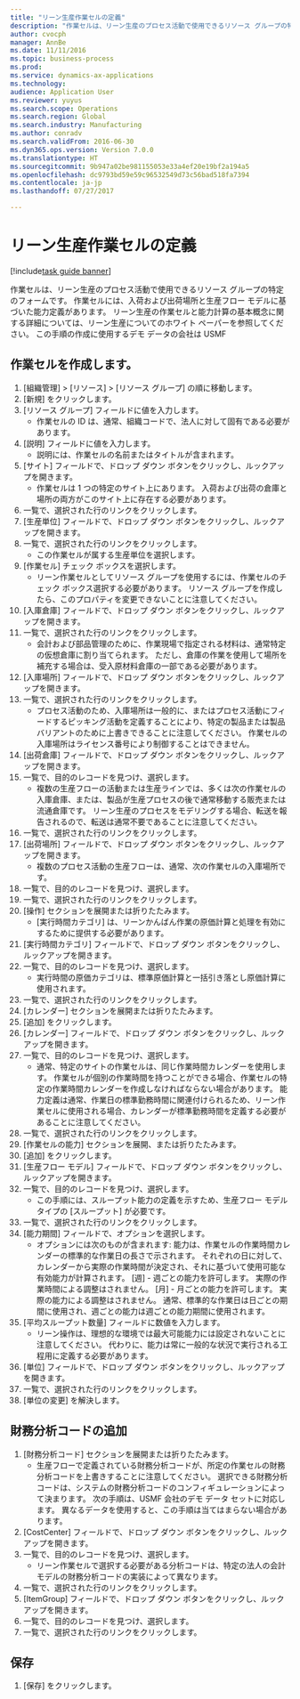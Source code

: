 ```yaml
--- 
title: "リーン生産作業セルの定義"
description: "作業セルは、リーン生産のプロセス活動で使用できるリソース グループの特定のフォームです。"
author: cvocph
manager: AnnBe
ms.date: 11/11/2016
ms.topic: business-process
ms.prod: 
ms.service: dynamics-ax-applications
ms.technology: 
audience: Application User
ms.reviewer: yuyus
ms.search.scope: Operations
ms.search.region: Global
ms.search.industry: Manufacturing
ms.author: conradv
ms.search.validFrom: 2016-06-30
ms.dyn365.ops.version: Version 7.0.0
ms.translationtype: HT
ms.sourcegitcommit: 9b947a02be981155053e33a4ef20e19bf2a194a5
ms.openlocfilehash: dc9793bd59e59c96532549d73c56bad518fa7394
ms.contentlocale: ja-jp
ms.lasthandoff: 07/27/2017

---
```

# <a name="define-lean-manufacturing-work-cells"></a>リーン生産作業セルの定義

[!include[task guide banner](../../includes/task-guide-banner.md)]

作業セルは、リーン生産のプロセス活動で使用できるリソース グループの特定のフォームです。 作業セルには、入荷および出荷場所と生産フロー モデルに基づいた能力定義があります。 リーン生産の作業セルと能力計算の基本概念に関する詳細については、リーン生産についてのホワイト ペーパーを参照してください。 この手順の作成に使用するデモ データの会社は USMF


## <a name="create-a-work-cell"></a>作業セルを作成します。 
1. [組織管理] > [リソース] > [リソース グループ] の順に移動します。
2. [新規] をクリックします。
3. [リソース グループ] フィールドに値を入力します。
    * 作業セルの ID は、通常、組織コードで、法人に対して固有である必要があります。  
4. [説明] フィールドに値を入力します。
    * 説明には、作業セルの名前またはタイトルが含まれます。  
5. [サイト] フィールドで、ドロップ ダウン ボタンをクリックし、ルックアップを開きます。
    * 作業セルは 1 つの特定のサイト上にあります。 入荷および出荷の倉庫と場所の両方がこのサイト上に存在する必要があります。  
6. 一覧で、選択された行のリンクをクリックします。
7. [生産単位] フィールドで、ドロップ ダウン ボタンをクリックし、ルックアップを開きます。
8. 一覧で、選択された行のリンクをクリックします。
    * この作業セルが属する生産単位を選択します。  
9. [作業セル] チェック ボックスを選択します。
    * リーン作業セルとしてリソース グループを使用するには、作業セルのチェック ボックス選択する必要があります。  リソース グループを作成したら、このプロパティを変更できないことに注意してください。  
10. [入庫倉庫] フィールドで、ドロップ ダウン ボタンをクリックし、ルックアップを開きます。
11. 一覧で、選択された行のリンクをクリックします。
    * 会計および部品管理のために、作業現場で指定される材料は、通常特定の仮想倉庫に割り当てられます。 ただし、倉庫の作業を使用して場所を補充する場合は、受入原材料倉庫の一部である必要があります。  
12. [入庫場所] フィールドで、ドロップ ダウン ボタンをクリックし、ルックアップを開きます。
13. 一覧で、選択された行のリンクをクリックします。
    * プロセス活動のため、入庫場所は一般的に、またはプロセス活動にフィードするピッキング活動を定義することにより、特定の製品または製品バリアントのために上書きできることに注意してください。 作業セルの入庫場所はライセンス番号により制御することはできません。  
14. [出荷倉庫] フィールドで、ドロップ ダウン ボタンをクリックし、ルックアップを開きます。
15. 一覧で、目的のレコードを見つけ、選択します。
    * 複数の生産フローの活動または生産ラインでは、多くは次の作業セルの入庫倉庫、または、製品が生産プロセスの後で通常移動する販売または流通倉庫です。 リーン生産のプロセスをモデリングする場合、転送を報告されるので、転送は通常不要であることに注意してください。  
16. 一覧で、選択された行のリンクをクリックします。
17. [出荷場所] フィールドで、ドロップ ダウン ボタンをクリックし、ルックアップを開きます。
    * 複数のプロセス活動の生産フローは、通常、次の作業セルの入庫場所です。  
18. 一覧で、目的のレコードを見つけ、選択します。
19. 一覧で、選択された行のリンクをクリックします。
20. [操作] セクションを展開または折りたたみます。
    * [実行時間カテゴリ] は、リーンかんばん作業の原価計算と処理を有効にするために提供する必要があります。  
21. [実行時間カテゴリ] フィールドで、ドロップ ダウン ボタンをクリックし、ルックアップを開きます。
22. 一覧で、目的のレコードを見つけ、選択します。
    * 実行時間の原価カテゴリは、標準原価計算と一括引き落とし原価計算に使用されます。  
23. 一覧で、選択された行のリンクをクリックします。
24. [カレンダー] セクションを展開または折りたたみます。
25. [追加] をクリックします。
26. [カレンダー] フィールドで、ドロップ ダウン ボタンをクリックし、ルックアップを開きます。
27. 一覧で、目的のレコードを見つけ、選択します。
    * 通常、特定のサイトの作業セルは、同じ作業時間カレンダーを使用します。 作業セルが個別の作業時間を持つことができる場合、作業セルの特定の作業時間カレンダーを作成しなければならない場合があります。 能力定義は通常、作業日の標準勤務時間に関連付けられるため、リーン作業セルに使用される場合、カレンダーが標準勤務時間を定義する必要があることに注意してください。  
28. 一覧で、選択された行のリンクをクリックします。
29. [作業セルの能力] セクションを展開、または折りたたみます。
30. [追加] をクリックします。
31. [生産フロー モデル] フィールドで、ドロップ ダウン ボタンをクリックし、ルックアップを開きます。
32. 一覧で、目的のレコードを見つけ、選択します。
    * この手順には、スループット能力の定義を示すため、生産フロー モデル タイプの [スループット] が必要です。  
33. 一覧で、選択された行のリンクをクリックします。
34. [能力期間] フィールドで、オプションを選択します。
    * オプションには次のものが含まれます:   能力は、作業セルの作業時間カレンダーの標準的な作業日の長さで示されます。 それぞれの日に対して、カレンダーから実際の作業時間が決定され、それに基づいて使用可能な有効能力が計算されます。   [週] - 週ごとの能力を許可します。 実際の作業時間による調整はされません。   [月] - 月ごとの能力を許可します。 実際の能力による調整はされません。   通常、標準的な作業日は日ごとの期間に使用され、週ごとの能力は週ごとの能力期間に使用されます。  
35. [平均スループット数量] フィールドに数値を入力します。
    * リーン操作は、理想的な環境では最大可能能力には設定されないことに注意してください。 代わりに、能力は常に一般的な状況で実行される工程用に定義する必要があります。  
36. [単位] フィールドで、ドロップ ダウン ボタンをクリックし、ルックアップを開きます。
37. 一覧で、選択された行のリンクをクリックします。
38. [単位の変更] を解決します。

## <a name="add-a-financial-dimension"></a>財務分析コードの追加
1. [財務分析コード] セクションを展開または折りたたみます。
    * 生産フローで定義されている財務分析コードが、所定の作業セルの財務分析コードを上書きすることに注意してください。    選択できる財務分析コードは、システムの財務分析コードのコンフィギュレーションによって決まります。 次の手順は、USMF 会社のデモ データ セットに対応します。 異なるデータを使用すると、この手順は当てはまらない場合があります。  
2. [CostCenter] フィールドで、ドロップ ダウン ボタンをクリックし、ルックアップを開きます。
3. 一覧で、目的のレコードを見つけ、選択します。
    * リーン作業セルで選択する必要がある分析コードは、特定の法人の会計モデルの財務分析コードの実装によって異なります。  
4. 一覧で、選択された行のリンクをクリックします。
5. [ItemGroup] フィールドで、ドロップ ダウン ボタンをクリックし、ルックアップを開きます。
6. 一覧で、目的のレコードを見つけ、選択します。
7. 一覧で、選択された行のリンクをクリックします。

## <a name="save"></a>保存
1. [保存] をクリックします。


